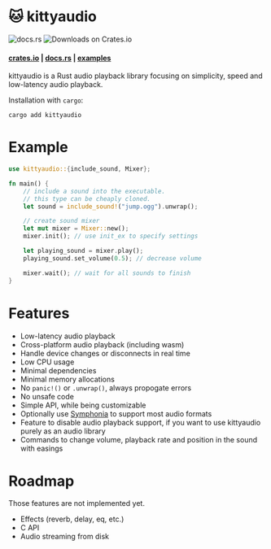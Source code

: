 # 🐱 kittyaudio

![docs.rs](https://img.shields.io/docsrs/kittyaudio) ![Downloads on Crates.io](https://img.shields.io/crates/d/kittyaudio)

#### [crates.io](https://crates.io/crates/kittyaudio) | [docs.rs](https://docs.rs/kittyaudio/0.1.0/kittyaudio/) | [examples](https://github.com/zeozeozeo/kittyaudio/tree/master/examples)

kittyaudio is a Rust audio playback library focusing on simplicity, speed and low-latency audio playback.

Installation with `cargo`:

```
cargo add kittyaudio
```

# Example

```rust
use kittyaudio::{include_sound, Mixer};

fn main() {
    // include a sound into the executable.
    // this type can be cheaply cloned.
    let sound = include_sound!("jump.ogg").unwrap();

    // create sound mixer
    let mut mixer = Mixer::new();
    mixer.init(); // use init_ex to specify settings

    let playing_sound = mixer.play();
    playing_sound.set_volume(0.5); // decrease volume

    mixer.wait(); // wait for all sounds to finish
}
```

# Features

* Low-latency audio playback
* Cross-platform audio playback (including wasm)
* Handle device changes or disconnects in real time
* Low CPU usage
* Minimal dependencies
* Minimal memory allocations
* No `panic!()` or `.unwrap()`, always propogate errors
* No unsafe code
* Simple API, while being customizable
* Optionally use [Symphonia](https://github.com/pdeljanov/Symphonia) to support most audio formats
* Feature to disable audio playback support, if you want to use kittyaudio purely as an audio library
* Commands to change volume, playback rate and position in the sound with easings

# Roadmap

Those features are not implemented yet.

* Effects (reverb, delay, eq, etc.)
* C API
* Audio streaming from disk
